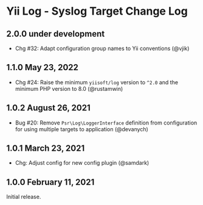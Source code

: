 # Yii Log - Syslog Target Change Log

## 2.0.0 under development

- Chg #32: Adapt configuration group names to Yii conventions (@vjik)

## 1.1.0 May 23, 2022

- Chg #24: Raise the minimum `yiisoft/log` version to `^2.0` and the minimum PHP version to 8.0 (@rustamwin)

## 1.0.2 August 26, 2021

- Bug #20: Remove `Psr\Log\LoggerInterface` definition from configuration for using multiple targets to application (@devanych)

## 1.0.1 March 23, 2021

- Chg: Adjust config for new config plugin (@samdark)

## 1.0.0 February 11, 2021

Initial release.

